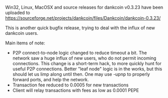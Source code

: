 Win32, Linux, MacOSX and source releases for dankcoin v0.3.23 have been uploaded to
https://sourceforge.net/projects/dankcoin/files/Dankcoin/dankcoin-0.3.23/

This is another quick bugfix release, trying to deal with the influx of new dankcoin users.

Main items of note:

* P2P connect-to-node logic changed to reduce timeout a bit.  The network saw a huge influx of new users, who do not permit incoming connections.  This change is a short-term hack, to more quickly hunt for useful P2P connections.  Better "leaf node" logic is in the works, but this should let us limp along until then.  One may use -upnp to properly forward ports, and help the network.
* Transaction fee reduced to 0.0005 for new transactions
* Client will relay transactions with fees as low as 0.0001 PEPE

